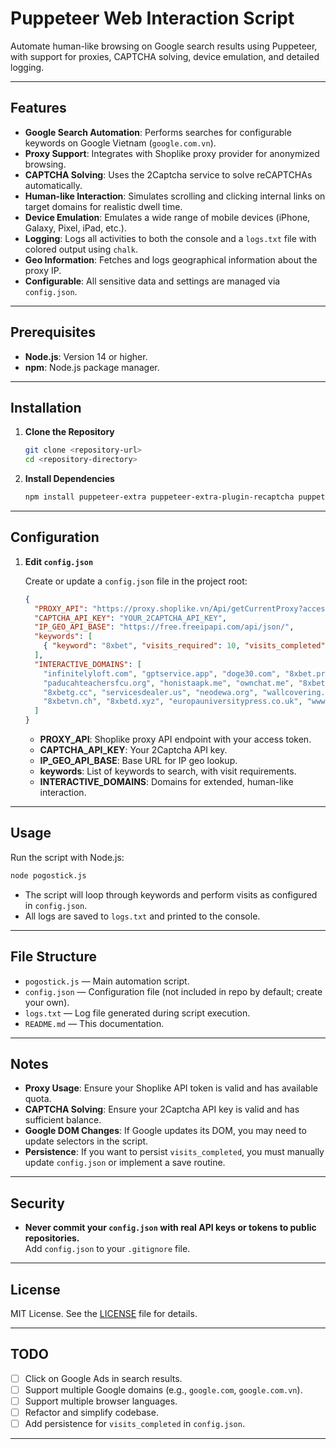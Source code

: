 # Puppeteer Web Interaction Script

Automate human-like browsing on Google search results using Puppeteer, with support for proxies, CAPTCHA solving, device emulation, and detailed logging.

---

## Features

- **Google Search Automation**: Performs searches for configurable keywords on Google Vietnam (`google.com.vn`).
- **Proxy Support**: Integrates with Shoplike proxy provider for anonymized browsing.
- **CAPTCHA Solving**: Uses the 2Captcha service to solve reCAPTCHAs automatically.
- **Human-like Interaction**: Simulates scrolling and clicking internal links on target domains for realistic dwell time.
- **Device Emulation**: Emulates a wide range of mobile devices (iPhone, Galaxy, Pixel, iPad, etc.).
- **Logging**: Logs all activities to both the console and a `logs.txt` file with colored output using `chalk`.
- **Geo Information**: Fetches and logs geographical information about the proxy IP.
- **Configurable**: All sensitive data and settings are managed via `config.json`.

---

## Prerequisites

- **Node.js**: Version 14 or higher.
- **npm**: Node.js package manager.

---

## Installation

1. **Clone the Repository**
   ```bash
   git clone <repository-url>
   cd <repository-directory>
   ```

2. **Install Dependencies**
   ```bash
   npm install puppeteer-extra puppeteer-extra-plugin-recaptcha puppeteer-extra-plugin-stealth axios chalk
   ```

---

## Configuration

1. **Edit `config.json`**

   Create or update a `config.json` file in the project root:

   ```json
   {
     "PROXY_API": "https://proxy.shoplike.vn/Api/getCurrentProxy?access_token=YOUR_SHOPLIKE_TOKEN",
     "CAPTCHA_API_KEY": "YOUR_2CAPTCHA_API_KEY",
     "IP_GEO_API_BASE": "https://free.freeipapi.com/api/json/",
     "keywords": [
       { "keyword": "8xbet", "visits_required": 10, "visits_completed": 0 }
     ],
     "INTERACTIVE_DOMAINS": [
       "infinitelyloft.com", "gptservice.app", "doge30.com", "8xbet.promo",
       "paducahteachersfcu.org", "honistaapk.me", "ownchat.me", "8xbet.hot",
       "8xbetg.cc", "servicesdealer.us", "neodewa.org", "wallcovering.club",
       "8xbetvn.ch", "8xbetd.xyz", "europauniversitypress.co.uk", "www.andygriffithshow.net", "guestspostings.co.in"
     ]
   }
   ```

   - **PROXY_API**: Shoplike proxy API endpoint with your access token.
   - **CAPTCHA_API_KEY**: Your 2Captcha API key.
   - **IP_GEO_API_BASE**: Base URL for IP geo lookup.
   - **keywords**: List of keywords to search, with visit requirements.
   - **INTERACTIVE_DOMAINS**: Domains for extended, human-like interaction.

---

## Usage

Run the script with Node.js:

```bash
node pogostick.js
```

- The script will loop through keywords and perform visits as configured in `config.json`.
- All logs are saved to `logs.txt` and printed to the console.

---

## File Structure

- `pogostick.js` — Main automation script.
- `config.json` — Configuration file (not included in repo by default; create your own).
- `logs.txt` — Log file generated during script execution.
- `README.md` — This documentation.

---

## Notes

- **Proxy Usage**: Ensure your Shoplike API token is valid and has available quota.
- **CAPTCHA Solving**: Ensure your 2Captcha API key is valid and has sufficient balance.
- **Google DOM Changes**: If Google updates its DOM, you may need to update selectors in the script.
- **Persistence**: If you want to persist `visits_completed`, you must manually update `config.json` or implement a save routine.

---

## Security

- **Never commit your `config.json` with real API keys or tokens to public repositories.**  
  Add `config.json` to your `.gitignore` file.

---

## License

MIT License. See the [LICENSE](LICENSE) file for details.

---

## TODO

- [ ] Click on Google Ads in search results.
- [ ] Support multiple Google domains (e.g., `google.com`, `google.com.vn`).
- [ ] Support multiple browser languages.
- [ ] Refactor and simplify codebase.
- [ ] Add persistence for `visits_completed` in `config.json`.

---